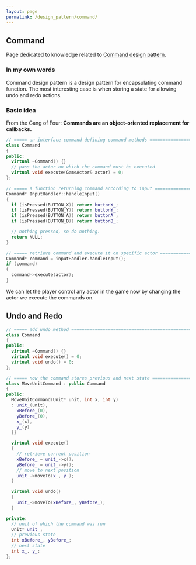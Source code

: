 ```yaml
---
layout: page
permalink: /design_pattern/command/
---
```


## Command
Page dedicated to knowledge related to [Command design pattern](https://gameprogrammingpatterns.com/command.html).

### In my own words
Command design pattern is a design pattern for encapsulating command function. The most interesting case is when storing a state for allowing undo and redo actions.

### Basic idea
From the Gang of Four: **Commands are an object-oriented replacement for callbacks.**

```cpp
// ===== an interface command defining command methods ========================
class Command
{
public:
  virtual ~Command() {}
  // pass the actor on which the command must be executed
  virtual void execute(GameActor& actor) = 0;
};

// ===== a function returning command according to input ======================
Command* InputHandler::handleInput()
{
  if (isPressed(BUTTON_X)) return buttonX_;
  if (isPressed(BUTTON_Y)) return buttonY_;
  if (isPressed(BUTTON_A)) return buttonA_;
  if (isPressed(BUTTON_B)) return buttonB_;

  // nothing pressed, so do nothing.
  return NULL;
}

// ===== retrieve command and execute it on specific actor ====================
Command* command = inputHandler.handleInput();
if (command)
{
  command->execute(actor);
}
```

We can let the player control any actor in the game now by changing the actor we execute the commands on.

## Undo and Redo
```cpp
// ===== add undo method ======================================================
class Command
{
public:
  virtual ~Command() {}
  virtual void execute() = 0;
  virtual void undo() = 0;
};

// ===== now the command stores previous and next state =======================
class MoveUnitCommand : public Command
{
public:
  MoveUnitCommand(Unit* unit, int x, int y)
  : unit_(unit),
    xBefore_(0),
    yBefore_(0),
    x_(x),
    y_(y)
  {}

  virtual void execute()
  {
    // retrieve current position
    xBefore_ = unit_->x();
    yBefore_ = unit_->y();
    // move to next position
    unit_->moveTo(x_, y_);
  }

  virtual void undo()
  {
    unit_->moveTo(xBefore_, yBefore_);
  }

private:
  // unit of which the command was run
  Unit* unit_;
  // previous state
  int xBefore_, yBefore_;
  // next state
  int x_, y_;
};
```


